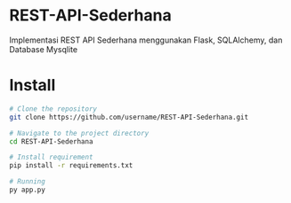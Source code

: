 # REST-API-Sederhana

Implementasi REST API Sederhana menggunakan Flask, SQLAlchemy, dan Database Mysqlite

# Install

```bash
# Clone the repository
git clone https://github.com/username/REST-API-Sederhana.git

# Navigate to the project directory
cd REST-API-Sederhana

# Install requirement
pip install -r requirements.txt

# Running
py app.py
```

